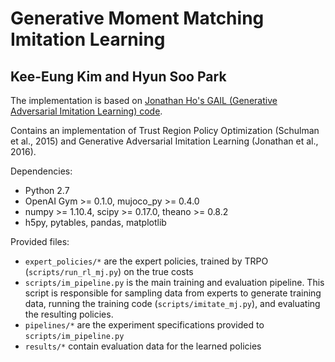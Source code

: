 
# Generative Moment Matching Imitation Learning

## Kee-Eung Kim and Hyun Soo Park

The implementation is based on [Jonathan Ho's GAIL (Generative Adversarial Imitation Learning) code](https://github.com/openai/imitation).

Contains an implementation of Trust Region Policy Optimization (Schulman et al., 2015) and Generative Adversarial Imitation Learning (Jonathan et al., 2016).

Dependencies:

* Python 2.7
* OpenAI Gym >= 0.1.0, mujoco_py >= 0.4.0
* numpy >= 1.10.4, scipy >= 0.17.0, theano >= 0.8.2
* h5py, pytables, pandas, matplotlib

Provided files:

* ``expert_policies/*`` are the expert policies, trained by TRPO (``scripts/run_rl_mj.py``) on the true costs
* ``scripts/im_pipeline.py`` is the main training and evaluation pipeline. This script is responsible for sampling data from experts to generate training data, running the training code (``scripts/imitate_mj.py``), and evaluating the resulting policies.
* ``pipelines/*`` are the experiment specifications provided to ``scripts/im_pipeline.py``
* ``results/*`` contain evaluation data for the learned policies
